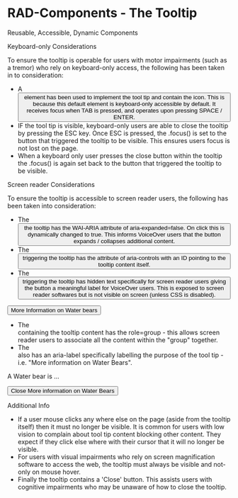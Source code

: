 # RAD-Components - The Tooltip
Reusable, Accessible, Dynamic Components

Keyboard-only Considerations

To ensure the tooltip is operable for users with motor impairments (such as a tremor) who rely on keyboard-only access, the following has been taken in to consideration:

* A <button> element has been used to implement the tool tip and contain the icon. This is because this default element is keyboard-only accessible by default. It receives focus when TAB is pressed, and operates upon pressing SPACE / ENTER.
* IF the tool tip is visible, keyboard-only users are able to close the tooltip by pressing the ESC key. Once ESC is pressed, the .focus() is set to the button that triggered the tooltip to be visible. This ensures users focus is not lost on the page.
* When a keyboard only user presses the close button within the tooltip the .focus() is again set back to the button that triggered the tooltip to be visible.

Screen reader Considerations

To ensure the tooltip is accessible to screen reader users, the following has been taken into consideration:

* The <button> the tooltip has the WAI-ARIA attribute of aria-expanded=false. On click this is dynamically changed to true. This informs VoiceOver users that the button expands / collapses additional content.
* The <button> triggering the tooltip has the attribute of aria-controls with an ID pointing to the tooltip content itself.
* The <button> triggering the tooltip has hidden text specifically for screen reader users giving the button a meaningful label for VoiceOver users. This is exposed to screen reader softwares but is not visible on screen (unless CSS is disabled).
         
<button id="tooltip-btn" aria-expanded="false" aria-controls="tooltip">
  <i class="fas fa-info-circle" aria-hidden="true"></i>
  <span class="a11y-hidden">More Information on Water bears</span>
</button>
            
* The <div> containing the tooltip content has the role=group - this allows screen reader users to associate all the content within the "group" together.
* The <div> also has an aria-label specifically labelling the purpose of the tool tip - i.e. "More information on Water Bears".
        
<div class="tooltip-content hidden" id="tooltip" role="group" aria-label="More information on Water bears">
    <p class="tooltip-msg">A Water bear is ...</p>
    <button id="close-btn">
        <i class="fas fa-times" aria-hidden="true"></i>
        <span class="a11y-hidden">Close More information on Water Bears</span>
    </button>
</div>
            
Additional Info

* If a user mouse clicks any where else on the page (aside from the tooltip itself) then it must no longer be visible. It is common for users with low vision to complain about tool tip content blocking other content. They expect if they click else where with their cursor that it will no longer be visible.
* For users with visual impairments who rely on screen magnification software to access the web, the tooltip must always be visible and not-only on mouse hover.
* Finally the tooltip contains a 'Close' button. This assists users with cognitive impairments who may be unaware of how to close the tooltip.
